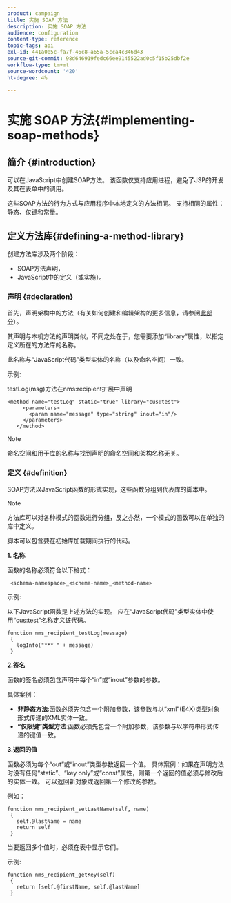```yaml
---
product: campaign
title: 实施 SOAP 方法
description: 实施 SOAP 方法
audience: configuration
content-type: reference
topic-tags: api
exl-id: 441a0e5c-fa7f-46c8-a65a-5cca4c846d43
source-git-commit: 98d646919fedc66ee9145522ad0c5f15b25dbf2e
workflow-type: tm+mt
source-wordcount: '420'
ht-degree: 4%

---
```


# 实施 SOAP 方法{#implementing-soap-methods}

## 简介 {#introduction}

可以在JavaScript中创建SOAP方法。 该函数仅支持应用进程，避免了JSP的开发及其在表单中的调用。

这些SOAP方法的行为方式与应用程序中本地定义的方法相同。 支持相同的属性：静态、仅键和常量。

## 定义方法库{#defining-a-method-library}

创建方法库涉及两个阶段：

* SOAP方法声明，
* JavaScript中的定义（或实施）。

### 声明 {#declaration}

首先，声明架构中的方法（有关如何创建和编辑架构的更多信息，请参阅[此部分](../../configuration/using/about-schema-edition.md)）。

其声明与本机方法的声明类似，不同之处在于，您需要添加“library”属性，以指定定义所在的方法库的名称。

此名称与“JavaScript代码”类型实体的名称（以及命名空间）一致。

示例:

testLog(msg)方法在nms:recipient扩展中声明

```
<method name="testLog" static="true" library="cus:test">
     <parameters>
       <param name="message" type="string" inout="in"/>
     </parameters>
   </method>
```

>[!NOTE]
>
>命名空间和用于库的名称与找到声明的命名空间和架构名称无关。

### 定义 {#definition}

SOAP方法以JavaScript函数的形式实现，这些函数分组到代表库的脚本中。

>[!NOTE]
>
>方法库可以对各种模式的函数进行分组，反之亦然，一个模式的函数可以在单独的库中定义。

脚本可以包含要在初始库加载期间执行的代码。

**1. 名称**

函数的名称必须符合以下格式：

```
 <schema-namespace>_<schema-name>_<method-name>
```

示例:

以下JavaScript函数是上述方法的实现。 应在“JavaScript代码”类型实体中使用“cus:test”名称定义该代码。

```
function nms_recipient_testLog(message)
 {
   logInfo("*** " + message)
 }
```

**2.签名**

函数的签名必须包含声明中每个“in”或“inout”参数的参数。

具体案例：

* **非静态方法**:函数必须先包含一个附加参数，该参数与以“xml”(E4X)类型对象形式传递的XML实体一致。
* **“仅限键”类型方法**:函数必须先包含一个附加参数，该参数与以字符串形式传递的键值一致。

**3.返回的值**

函数必须为每个“out”或“inout”类型参数返回一个值。 具体案例：如果在声明方法时没有任何“static”、“key only”或“const”属性，则第一个返回的值必须与修改后的实体一致。 可以返回新对象或返回第一个修改的参数。

例如：

```
function nms_recipient_setLastName(self, name)
 {
   self.@lastName = name
   return self
 }
```

当要返回多个值时，必须在表中显示它们。

示例:

```
function nms_recipient_getKey(self)
 {
   return [self.@firstName, self.@lastName]
 }
```
